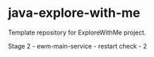 # java-explore-with-me
Template repository for ExploreWithMe project.

Stage 2 - ewm-main-service - restart check - 2